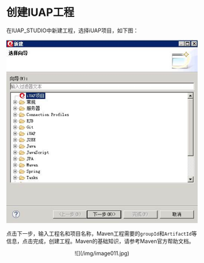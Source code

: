 # 创建IUAP工程

在IUAP_STUDIO中新建工程，选择iUAP项目，如下图：  


![](/img/image010.jpg)
  

点击下一步，输入工程名和项目名称，Maven工程需要的`groupId`和`ArtifactId`等信息，点击完成，创建工程。Maven的基础知识，请参考Maven官方帮助文档。   

<center>
![](/img/image011.jpg)

</center>  